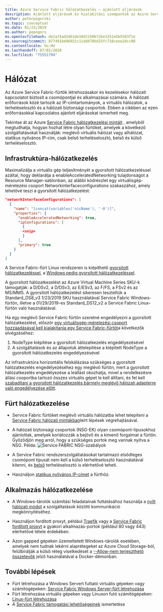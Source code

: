 ```yaml
---
title: Azure Service Fabric hálózatkezelés – ajánlott eljárások
description: Ajánlott eljárások és kialakítási szempontok az Azure Service Fabric használatával történő hálózati kapcsolatok kezeléséhez.
author: peterpogorski
ms.topic: conceptual
ms.date: 01/23/2019
ms.author: pepogors
ms.openlocfilehash: de2a74ad2d61de18d2150b72be3251e5b5583f2e
ms.sourcegitcommit: 877491bd46921c11dd478bd25fc718ceee2dcc08
ms.contentlocale: hu-HU
ms.lasthandoff: 07/02/2020
ms.locfileid: "75551794"
---
```

# <a name="networking"></a>Hálózat

Az Azure Service Fabric-fürtök létrehozásakor és kezelésekor hálózati kapcsolatot biztosít a csomópontjai és alkalmazásai számára. A hálózati erőforrások közé tartozik az IP-címtartományok, a virtuális hálózatok, a terheléselosztó és a hálózati biztonsági csoportok. Ebben a cikkben az ezen erőforrásokkal kapcsolatos ajánlott eljárásokat ismerheti meg.

Tekintse át az Azure [Service Fabric hálózatkezelési mintáit](https://docs.microsoft.com/azure/service-fabric/service-fabric-patterns-networking) , amelyből megtudhatja, hogyan hozhat létre olyan fürtöket, amelyek a következő szolgáltatásokat használják: meglévő virtuális hálózat vagy alhálózat, statikus nyilvános IP-cím, csak belső terheléselosztó, belső és külső terheléselosztó.

## <a name="infrastructure-networking"></a>Infrastruktúra-hálózatkezelés
Maximalizálja a virtuális gép teljesítményét a gyorsított hálózatkezeléssel azáltal, hogy deklarálja a enableAcceleratedNetworking tulajdonságot a Resource Manager-sablonban, az alábbi kódrészlet egy virtuálisgép-méretezési csoport Networkinterfaceconfigurations szakaszához, amely lehetővé teszi a gyorsított hálózatkezelést:

```json
"networkInterfaceConfigurations": [
  {
    "name": "[concat(variables('nicName'), '-0')]",
    "properties": {
      "enableAcceleratedNetworking": true,
      "ipConfigurations": [
        {
        <snip>
        }
      ],
      "primary": true
    }
  }
]
```
A Service Fabric-fürt Linux rendszeren is kiépíthető [gyorsított hálózatkezeléssel](https://docs.microsoft.com/azure/virtual-network/create-vm-accelerated-networking-cli), a [Windows pedig gyorsított hálózatkezeléssel](https://docs.microsoft.com/azure/virtual-network/create-vm-accelerated-networking-powershell).

A gyorsított hálózatkezelést az Azure Virtual Machine Series SKU-k támogatják: a D/DSv2, a D/DSv3, az E/ESv3, az F/FS, a FSv2 és az MS/MMS. A gyorsított hálózatkezelést sikeresen teszteltük a Standard_DS8_v3 1/23/2019 SKU használatával Service Fabric Windows-fürtön, illetve a 01/29/2019-es Standard_DS12_v2 a Service Fabric Linux-fürtön való használatával.

Ha egy meglévő Service Fabric fürtön szeretné engedélyezni a gyorsított hálózatkezelést, először [egy virtuálisgép-méretezési csoport hozzáadásával kell kialakítania egy Service Fabric-fürtöt](https://docs.microsoft.com/azure/service-fabric/virtual-machine-scale-set-scale-node-type-scale-out)a következők elvégzéséhez:
1. NodeType kiépítése a gyorsított hálózatkezelés engedélyezésével
2. A szolgáltatások és az állapotuk áttelepítése a kiépített NodeType a gyorsított hálózatkezelés engedélyezésével

Az infrastruktúra horizontális felskálázása szükséges a gyorsított hálózatkezelés engedélyezéséhez egy meglévő fürtön, mert a gyorsított hálózatkezelés engedélyezése a leállást okozhatja, mivel a rendelkezésre állási csoportba tartozó összes virtuális gépet le kell állítani, és fel kell [szabadítani a gyorsított hálózatkezelés bármely meglévő hálózati adapterre való engedélyezése előtt](https://docs.microsoft.com/azure/virtual-network/create-vm-accelerated-networking-cli#enable-accelerated-networking-on-existing-vms).

## <a name="cluster-networking"></a>Fürt hálózatkezelése

* Service Fabric fürtöket meglévő virtuális hálózatba lehet telepíteni a [Service Fabric hálózati mintákban](https://docs.microsoft.com/azure/service-fabric/service-fabric-patterns-networking)leírt lépések végrehajtásával.

* A hálózati biztonsági csoportok (NSG-EK) olyan csomópont-típusokhoz ajánlottak, amelyek korlátozzák a bejövő és a kimenő forgalmat a fürtön. Győződjön meg arról, hogy a szükséges portok meg vannak nyitva a NSG. Példa: ![ Service FABRIC NSG-szabályok][NSGSetup]

* A Service Fabric rendszerszolgáltatásokat tartalmazó elsődleges csomópont típusát nem kell a külső terheléselosztó használatával kitenni, és [belső](https://docs.microsoft.com/azure/service-fabric/service-fabric-patterns-networking#internal-only-load-balancer) terheléselosztó is elérhetővé teheti.

* Használjon [statikus nyilvános IP-címet](https://docs.microsoft.com/azure/service-fabric/service-fabric-patterns-networking#static-public-ip-address-1) a fürthöz.

## <a name="application-networking"></a>Alkalmazás hálózatkezelése

* A Windows-tárolók számítási feladatainak futtatásához használja a [nyílt hálózati módot](https://docs.microsoft.com/azure/service-fabric/service-fabric-networking-modes#set-up-open-networking-mode) a szolgáltatások közötti kommunikáció megkönnyítéséhez.

* Használjon fordított proxyt, például [Traefik](https://docs.traefik.io/v1.6/configuration/backends/servicefabric/) vagy a [Service Fabric fordított proxyt](https://docs.microsoft.com/azure/service-fabric/service-fabric-reverseproxy) a gyakori alkalmazás-portok (például 80 vagy 443) elérhetővé tétele érdekében.

* Azon gapped gépeken üzemeltetett Windows-tárolók esetében, amelyek nem tudnak lekérni alaprétegeket az Azure Cloud Storage-ból, felülbírálják a külső réteg viselkedését a [--Allow-nem terjeszthető összetevők](https://docs.microsoft.com/virtualization/windowscontainers/about/faq#how-do-i-make-my-container-images-available-on-air-gapped-machines) jelző használatával a Docker-démonban.

## <a name="next-steps"></a>További lépések

* Fürt létrehozása a Windows Servert futtató virtuális gépeken vagy számítógépeken: [Service Fabric Windows Server-fürt létrehozása](service-fabric-cluster-creation-for-windows-server.md)
* Fürt létrehozása virtuális gépeken vagy Linuxon futó számítógépeken: [Linux-fürt létrehozása](service-fabric-cluster-creation-via-portal.md)
* A [Service Fabric támogatási lehetőségeinek](service-fabric-support.md) ismertetése

[NSGSetup]: ./media/service-fabric-best-practices/service-fabric-nsg-rules.png
